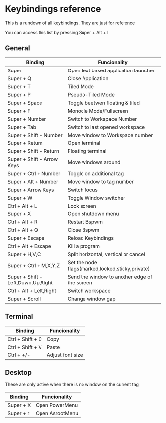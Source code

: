 # Keybindings reference

This is a rundown of all keybindings.
They are just for reference

You can access this list by pressing Super + Alt + I

## General

| Binding                            | Funcionality                                     |
| ---------------------------------- | ------------------------------------------------ |
| Super                              | Open text based application launcher             |
| Super + Q                          | Close Application                                |
| Super + T                          | Tiled Mode                                       |
| Super + P                          | Pseudo-Tiled Mode                                |
| Super + Space                      | Toggle beetwen floating & tiled                  |
| Super + F                          | Monocle Mode/Fullscreen                          |
| Super + Number                     | Switch to Workspace Number                       |
| Super + Tab                        | Switch to last opened workspace                  |
| Super + Shift + Number             | Move window to Workspace number                  |
| Super + Return                     | Open terminal                                    |
| Super + Shift + Return             | Floating terminal                                |
| Super + Shift + Arrow Keys         | Move windows around                              |
| Super + Ctrl + Number              | Toggle on additional tag                         |
| Super + Alt + Number               | Move window to tag number                        |
| Super + Arrow Keys                 | Switch focus                                     |
| Super + W                          | Toggle Window switcher                           |
| Ctrl + Alt + L                     | Lock screen                                      |
| Super + X                          | Open shutdown menu                               |
| Ctrl + Alt + R                     | Restart Bspwm                                    |
| Ctrl + Alt + Q                     | Close Bspwm                                      |
| Super + Escape                     | Reload Keybindings                               |
| Ctrl + Alt + Escape                | Kill a program                                   |
| Super + H,V,C                      | Split horizontal, vertical or cancel             |
| Super + Ctrl + M,X,Y,Z             | Set the node flags(marked,locked,sticky,private) |
| Super + Shift + Left,Down,Up,Right | Send the window to another edge of the screen    |
| Ctrl + Alt + Left,Right            | Switch workspace                                 |
| Super + Scroll                     | Change window gap                                |

## Terminal

| Binding          | Funcionality     |
| ---------------- | ---------------- |
| Ctrl + Shift + C | Copy             |
| Ctrl + Shift + V | Paste            |
| Ctrl + +/-       | Adjust font size |

## Desktop

These are only active when there is no window on the current tag

| Binding   | Funcionality    |
| --------- | --------------- |
| Super + X | Open PowerMenu  |
| Super + r | Open AsrootMenu |
